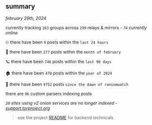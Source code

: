 
## summary
_february 29th, 2024_

currently tracking `163` groups across `299` relays & mirrors - _`74` currently online_

⏲ there have been `9` posts within the `last 24 hours`

🦈 there have been `277` posts within the `month of february`

🪐 there have been `746` posts within the `last 90 days`

🏚 there have been `470` posts within the `year of 2024`

🦕 there have been `9752` posts `since the dawn of ransomwatch`

there are `96` custom parsers indexing posts

_`20` sites using v2 onion services are no longer indexed - [support.torproject.org](https://support.torproject.org/onionservices/v2-deprecation/)_

> see the project [README](https://github.com/joshhighet/ransomwatch#ransomwatch--) for backend technicals
